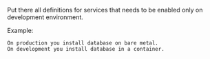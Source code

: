 Put there all definitions for services that needs to be enabled only on development environment.

Example: 

    On production you install database on bare metal. 
    On development you install database in a container.
    
